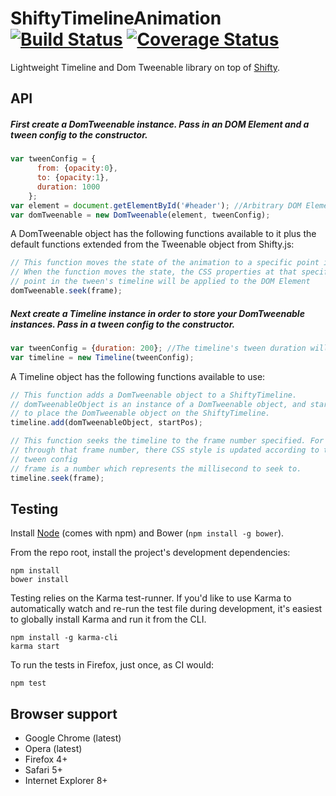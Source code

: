 # ShiftyTimelineAnimation [![Build Status](https://secure.travis-ci.org/ZainManji/ShiftyTimelineAnimation.svg?branch=master)](http://travis-ci.org/ZainManji/ShiftyTimelineAnimation) [![Coverage Status](https://coveralls.io/repos/ZainManji/ShiftyTimelineAnimation/badge.png)](https://coveralls.io/r/ZainManji/ShiftyTimelineAnimation)

Lightweight Timeline and Dom Tweenable library on top of [Shifty](https://github.com/jeremyckahn/shifty).

## API

<h5>First create a DomTweenable instance. Pass in an DOM Element and a tween config to the constructor.</h5>

```javascript
var tweenConfig = {
      from: {opacity:0},
      to: {opacity:1},
      duration: 1000
    };
var element = document.getElementById('#header'); //Arbitrary DOM Element
var domTweenable = new DomTweenable(element, tweenConfig);
```

A DomTweenable object has the following functions available to it plus the default functions extended from
the Tweenable object from Shifty.js:

```javascript
// This function moves the state of the animation to a specific point in the tween's timeline.
// When the function moves the state, the CSS properties at that specific 
// point in the tween's timeline will be applied to the DOM Element
domTweenable.seek(frame);
```

<h5>Next create a Timeline instance in order to store your DomTweenable instances. Pass in a tween config to the constructor.</h5>

```javascript
var tweenConfig = {duration: 200}; //The timeline's tween duration will adjust to fit in all the DomTweenable objects, which will be stored. If you pass in an empty config, the duration will default to 500ms.
var timeline = new Timeline(tweenConfig);
```

A Timeline object has the following functions available to use:

```javascript
// This function adds a DomTweenable object to a ShiftyTimeline.
// domTweenableObject is an instance of a DomTweenable object, and startPos is at what start position you want
// to place the DomTweenable object on the ShiftyTimeline.
timeline.add(domTweenableObject, startPos);

// This function seeks the timeline to the frame number specified. For the DomTweenable objects which run
// through that frame number, there CSS style is updated according to the properties specified in their respective 
// tween config
// frame is a number which represents the millisecond to seek to.
timeline.seek(frame);
```


## Testing

Install [Node](http://nodejs.org) (comes with npm) and Bower (`npm install -g bower`).

From the repo root, install the project's development dependencies:

```
npm install
bower install
```

Testing relies on the Karma test-runner. If you'd like to use Karma to
automatically watch and re-run the test file during development, it's easiest
to globally install Karma and run it from the CLI.

```
npm install -g karma-cli
karma start
```

To run the tests in Firefox, just once, as CI would:

```
npm test
```


## Browser support

* Google Chrome (latest)
* Opera (latest)
* Firefox 4+
* Safari 5+
* Internet Explorer 8+
